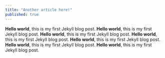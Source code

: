 ```yaml
---
title: "Another article here!"
published: true
---
```


**Hello world**, this is my first Jekyll blog post. **Hello world**, this is my first Jekyll blog post. **Hello world**, this is my first Jekyll blog post. **Hello world**, this is my first Jekyll blog post. **Hello world**, this is my first Jekyll blog post. **Hello world**, this is my first Jekyll blog post. **Hello world**, this is my first Jekyll blog post.